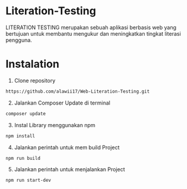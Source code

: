 # Literation-Testing
LITERATION TESTING merupakan sebuah aplikasi berbasis web yang bertujuan untuk membantu mengukur dan meningkatkan tingkat literasi pengguna.

# Instalation
1. Clone repository 
```sh
https://github.com/alawii17/Web-Literation-Testing.git
```
2. Jalankan Composer Update di terminal
```sh
composer update
```
3. Instal Library menggunakan npm
```sh
npm install
```
4. Jalankan perintah untuk mem build Project
```sh
npm run build
```

5. Jalankan perintah untuk menjalankan Project
```sh
npm run start-dev
```

